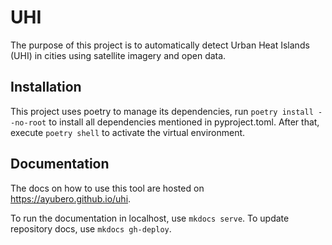 # UHI

The purpose of this project is to automatically detect Urban Heat Islands (UHI) in cities using satellite imagery and open data.

## Installation

This project uses poetry to manage its dependencies, run `poetry install --no-root` to install all dependencies mentioned in pyproject.toml. After that, execute `poetry shell` to activate the virtual environment.

## Documentation

The docs on how to use this tool are hosted on https://ayubero.github.io/uhi.

To run the documentation in localhost, use `mkdocs serve`. To update repository docs, use `mkdocs gh-deploy`.